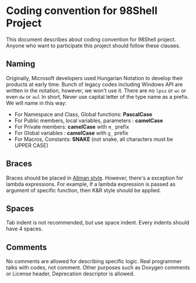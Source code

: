 # Coding convention for 98Shell Project

This document describes about coding convention for 98Shell project. Anyone who want to participate this project should follow these clauses. 

## Naming

Originally, Microsoft developers used Hungarian Notation to develop their products at early time. Bunch of legacy codes including Windows API are written in the notation, however, we won't use it. There are no `lpsz` or `wc` or even `dw` or `aul` In short, Never use capital letter of the type name as a prefix. We will name in this way:

 * For Namespace and Class, Global functions: **PascalCase**
 * For Public members, local variables, parameters : **camelCase**
 * For Private members: **camelCase** with `m_` prefix
 * For Global variables : **camelCase** with `g_` prefix
 * For Macros, Constants: **SNAKE** (not snake, all characters must be UPPER CASE)
 
 
## Braces

Braces should be placed in [Allman style](https://en.wikipedia.org/wiki/Indentation_style#Allman_style). However, there's a exception for lambda expressions. For example, If a lambda expression is passed as argument of specific function, then K&R style should be applied.

## Spaces

Tab indent is not recommended, but use space indent. Every indents should have 4 spaces.

## Comments

No comments are allowed for describing specific logic. Real programmer talks with codes, not comment. Other purposes such as Doxygen comments or License header, Deprecation descriptor is allowed.
